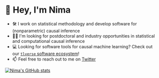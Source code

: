 # :wave: Hey, I'm Nima

- :hammer_and_wrench: I work on statistical methodology and develop software
  for (nonparametric) causal inference
- :man_technologist: I'm looking for postdoctoral and industry opportunities in
  statistical and computational causal inference
- :computer: Looking for software tools for causal machine learning? Check out
  our [`tlverse` software ecosystem](https://github.com/tlverse)!
- :mailbox: Feel free to reach out to me on
  [Twitter](https://twitter.com/nshejazi)
<!--
- :man_student: I'm a PhD candidate in Biostatistics at UC Berkeley
- :bust_in_silhouette: Pronouns: he/him/his
-->

[![Nima's GitHub stats](https://github-readme-stats.vercel.app/api?username=nhejazi)](https://github.com/anuraghazra/github-readme-stats)

